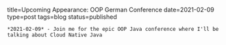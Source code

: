 
title=Upcoming Appearance: OOP German Conference
date=2021-02-09
type=post
tags=blog
status=published
~~~~~~
*2021-02-09* - Join me for the epic OOP Java conference where I'll be talking about Cloud Native Java
            